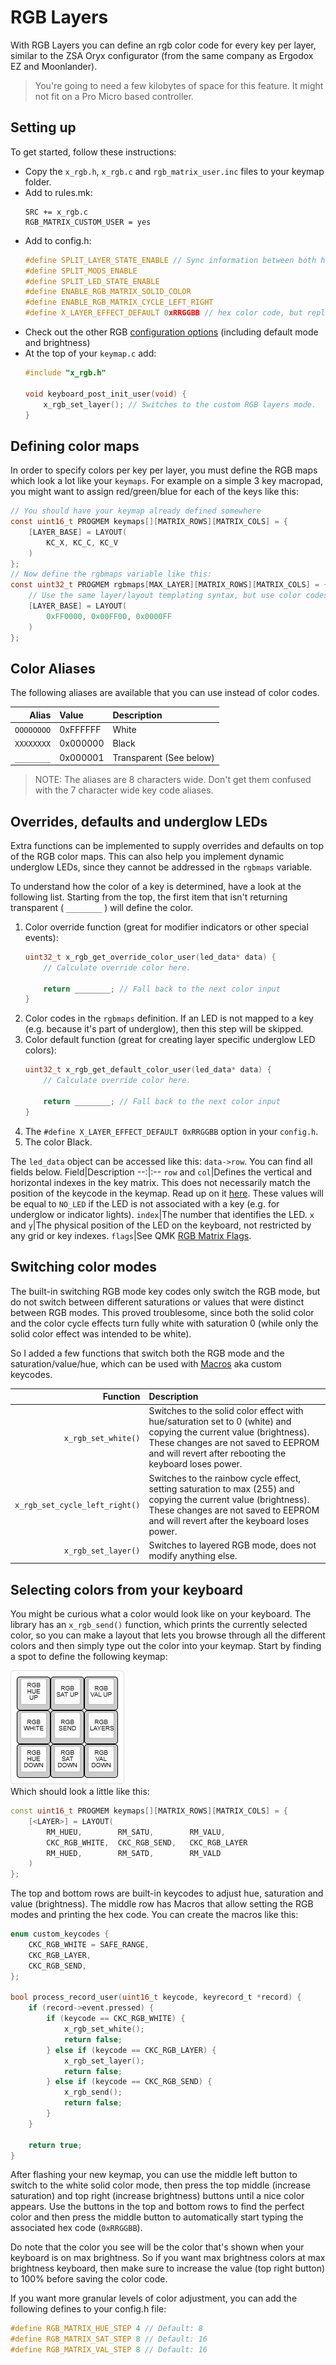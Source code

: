 # RGB Layers
With RGB Layers you can define an rgb color code for every key per layer, similar to the ZSA Oryx configurator (from the same company as Ergodox EZ and Moonlander). 

> You're going to need a few kilobytes of space for this feature. It might not fit on a Pro Micro based controller.

## Setting up
To get started, follow these instructions:

* Copy the `x_rgb.h`, `x_rgb.c` and `rgb_matrix_user.inc` files to your keymap folder.
* Add to rules.mk:
   ```
   SRC += x_rgb.c
   RGB_MATRIX_CUSTOM_USER = yes
   ```
* Add to config.h:
    ```C
    #define SPLIT_LAYER_STATE_ENABLE // Sync information between both halves of split keyboard.
    #define SPLIT_MODS_ENABLE
    #define SPLIT_LED_STATE_ENABLE
    #define ENABLE_RGB_MATRIX_SOLID_COLOR
    #define ENABLE_RGB_MATRIX_CYCLE_LEFT_RIGHT
    #define X_LAYER_EFFECT_DEFAULT 0xRRGGBB // hex color code, but replace # with 0x
    ```
* Check out the other RGB [configuration options](https://docs.qmk.fm/#/feature_rgb_matrix?id=additional-configh-options) (including default mode and brightness)
* At the top of your `keymap.c` add:
    ```C
    #include "x_rgb.h"

    void keyboard_post_init_user(void) {
        x_rgb_set_layer(); // Switches to the custom RGB layers mode.
    }
    ```

## Defining color maps
In order to specify colors per key per layer, you must define the RGB maps which look a lot like your `keymaps`. For example on a simple 3 key macropad, you might want to assign red/green/blue for each of the keys like this:

```C
// You should have your keymap already defined somewhere
const uint16_t PROGMEM keymaps[][MATRIX_ROWS][MATRIX_COLS] = {
    [LAYER_BASE] = LAYOUT(
        KC_X, KC_C, KC_V
    )
};
// Now define the rgbmaps variable like this:
const uint32_t PROGMEM rgbmaps[MAX_LAYER][MATRIX_ROWS][MATRIX_COLS] = {
    // Use the same layer/layout templating syntax, but use color codes instead of key codes (in 0xRRGGBB format).
    [LAYER_BASE] = LAYOUT(
        0xFF0000, 0x00FF00, 0x0000FF
    )
};
```

## Color Aliases
The following aliases are available that you can use instead of color codes.

Alias|Value|Description
--:|:--|:--
`OOOOOOOO`|0xFFFFFF|White
`XXXXXXXX`|0x000000|Black
`________`|0x000001|Transparent (See below)

> NOTE: The aliases are 8 characters wide. Don't get them confused with the 7 character wide key code aliases.

## Overrides, defaults and underglow LEDs
Extra functions can be implemented to supply overrides and defaults on top of the RGB color maps. This can also help you implement dynamic underglow LEDs, since they cannot be addressed in the `rgbmaps` variable.

To understand how the color of a key is determined, have a look at the following list. Starting from the top, the first item that isn't returning transparent ( `________` ) will define the color.

1. Color override function (great for modifier indicators or other special events):
    ```C
    uint32_t x_rgb_get_override_color_user(led_data* data) {
        // Calculate override color here.

        return ________; // Fall back to the next color input
    }
    ```
2. Color codes in the `rgbmaps` definition. If an LED is not mapped to a key (e.g. because it's part of underglow), then this step will be skipped.
3. Color default function (great for creating layer specific underglow LED colors):
    ```C
    uint32_t x_rgb_get_default_color_user(led_data* data) {
        // Calculate override color here.

        return ________; // Fall back to the next color input
    }
    ```
4. The `#define X_LAYER_EFFECT_DEFAULT 0xRRGGBB` option in your `config.h`.
5. The color Black.

The `led_data` object can be accessed like this: `data->row`. You can find all fields below.
Field|Description
--:|:--
`row` and `col`|Defines the vertical and horizontal indexes in the key matrix. This does not necessarily match the position of the keycode in the keymap. Read up on it [here](/qmk-lib/understanding-key-indexes.md). These values will be equal to `NO_LED` if the LED is not associated with a key (e.g. for underglow or indicator lights).
`index`|The number that identifies the LED.
`x` and `y`|The physical position of the LED on the keyboard, not restricted by any grid or key indexes.
`flags`|See QMK [RGB Matrix Flags](https://docs.qmk.fm/#/feature_rgb_matrix?id=flags).

## Switching color modes
The built-in switching RGB mode key codes only switch the RGB mode, but do not switch between different saturations or values that were distinct between RGB modes. This proved troublesome, since both the solid color and the color cycle effects turn fully white with saturation 0 (while only the solid color effect was intended to be white).

So I added a few functions that switch both the RGB mode and the saturation/value/hue, which can be used with [Macros](https://docs.qmk.fm/feature_macros#using-macros-in-c-keymaps) aka custom keycodes.

Function|Description
--:|:--
`x_rgb_set_white()`|Switches to the solid color effect with hue/saturation set to 0 (white) and copying the current value (brightness). These changes are not saved to EEPROM and will revert after rebooting the keyboard loses power.
`x_rgb_set_cycle_left_right()`|Switches to the rainbow cycle effect, setting saturation to max (255) and copying the current value (brightness). These changes are not saved to EEPROM and will revert after the keyboard loses power.
`x_rgb_set_layer()`|Switches to layered RGB mode, does not modify anything else.

## Selecting colors from your keyboard
You might be curious what a color would look like on your keyboard. The library has an `x_rgb_send()` function, which prints the currently selected color, so you can make a layout that lets you browse through all the different colors and then simply type out the color into your keymap. Start by finding a spot to define the following keymap:

![Keymap example](assets/color-selector-keymap.jpg)  
Which should look a little like this:
```Cpp
const uint16_t PROGMEM keymaps[][MATRIX_ROWS][MATRIX_COLS] = {
    [<LAYER>] = LAYOUT(
        RM_HUEU,        RM_SATU,        RM_VALU,
        CKC_RGB_WHITE,  CKC_RGB_SEND,   CKC_RGB_LAYER
        RM_HUED,        RM_SATD,        RM_VALD
    )
};
```
The top and bottom rows are built-in keycodes to adjust hue, saturation and value (brightness). The middle row has Macros that allow setting the RGB modes and printing the hex code. You can create the macros like this:
```C
enum custom_keycodes {
    CKC_RGB_WHITE = SAFE_RANGE,
    CKC_RGB_LAYER,
    CKC_RGB_SEND,
};

bool process_record_user(uint16_t keycode, keyrecord_t *record) {
    if (record->event.pressed) {
        if (keycode == CKC_RGB_WHITE) {
            x_rgb_set_white();
            return false;
        } else if (keycode == CKC_RGB_LAYER) {
            x_rgb_set_layer();
            return false;
        } else if (keycode == CKC_RGB_SEND) {
            x_rgb_send();
            return false;
        }
    }

    return true;
}
```

After flashing your new keymap, you can use the middle left button to switch to the white solid color mode, then press the top middle (increase saturation) and top right (increase brightness) buttons until a nice color appears. Use the buttons in the top and bottom rows to find the perfect color and then press the middle button to automatically start typing the associated hex code (`0xRRGGBB`).

Do note that the color you see will be the color that's shown when your keyboard is on max brightness. So if you want max brightness colors at max brightness keyboard, then make sure to increase the value (top right button) to 100% before saving the color code.

If you want more granular levels of color adjustment, you can add the following defines to your config.h file:
```C
#define RGB_MATRIX_HUE_STEP 4 // Default: 8
#define RGB_MATRIX_SAT_STEP 8 // Default: 16
#define RGB_MATRIX_VAL_STEP 8 // Default: 16
```